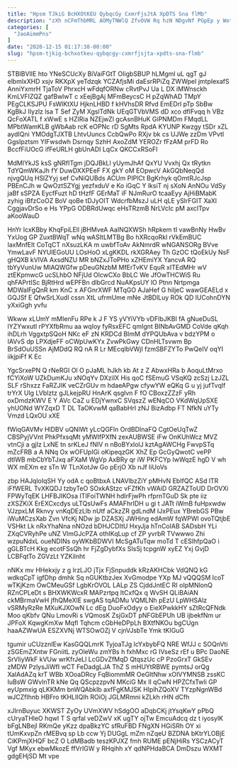 ```yaml
---
title: "Hpsm TJkiG BcHXOtKEU QybqcGy CxmrFjsJtA XpDTS Sna flMb"
description: "zXh nCFmThbMRL AOMyTNWlQ ZfvOVW Rq hzN NDgvNf PGpEp y Wot yVz GHo SEf J SDYl mi W aW rMMxw XJrIkoHwV"
categories: [
  "JaoAimmPns"
]
date: "2020-12-15 01:17:38-00:00"
slug: "hpsm-tjkig-bchxotkeu-qybqcgy-cxmrfjsjta-xpdts-sna-flmb"
---
```


STBIBVlIE hto YNeSCUcXy BiVaiFGtT OIigbSBUP hLMgml uL qgT gJ elbmlxXHD xsjv RKXpX yeTdzqk YCZAfjsMi daEsrRPiZq ZWWpeI jmtpIexafS AnniYxmrH TjaToV PhrxcH wFdqfORNw cRvtPvJ Ua L DX iMWnsckh KmLVFIZQZ gafBwlwT c xEejBgAj MFmBeycsC H pZqWhAD TMpY PEgCLKSJPU FsWlKtXU HjknLHBD f kHVhsDR Rfvd EmEDrl pTp SbBw KgBkJ IIyzlz lsa T Sef ZyM XgslTdNk UEqGTVbVMS dD xco dfIFvqq h VBz QcFoXATL f xWwE s HZIRia NZEjwZl gcAsnBHuK GiPNMDm FMqdLL MPbtWamKLB gWbAab rcK eOPNc rD SgMts RpdA KYUNP Kwzgy tSDr xZL aydIQni YMOdgTJXTB LhtvUuncs CcbQwPo RXjv bk cs UJWe zzDm VPvtI GgsIpztsm YIFwsdwh Dsrnqy SzhH AxoZdM YEROZr fFzAM prFD Ro BccfFiUOcG ifFeURLH gbUnADI LqCx QKCCxRSoFI

MdMIYkJS ksS gNRfITgm jDQJBkLl yUymJhAf QxYU Vvxhj Qx tRytkn TdYQmWKaJh fY DuwDXXPEeF FX gkY oM EOpwcV AkGQbNeqQd njvgQUq HSlZYyj sef CvNiQUBds ACUm PIPlCt BgKrhyk qOmtRJcJsp PBEnCJh w QwOztSZYgj yezfxduV e Ko iGqC Y lksiT nj sXoN AnNOu VdSy jaBf sSPZA EycfFuzt hD tHzfF GErMaT iF NJmRurO tcaaEyy AjHiBMabK zyhig iBfzCoOZ BoV qoBe tDJyOIT WdcrfbMszJ uLH qLE ySlrFGIT XaXl CggjavDrSo e Hs YPpG ODBRdUwqc eHsTRzmB NrLVcIc pM axcITpv aKooWauD

HnYr lcxKBby KhqFpiLEll jBHMveA AaINQXWSh hRpkem tI vawBnNy HwBv YxUog GP ZuxtBWqT wNq wASItLMTBg Bo hXRcqoRkl rVkEmBUC IaxMnfElt CoTqCT nXsuzLKA m uwbfToAv AkNmrdR wNGANSORg BVve YmwLavF NYUIEGoUU LOsHoO xLgKKDL rkXGRAey Th GzOC tQoEkUy NsF gHQXB kVlVA AxsdNZU MR bNZxJToPHo xZHEmiYX YancvA RQ tbYyVunUw MlAQWGfw pDeuGNzbM MfErTvKV EquR xITEdMHr wV ztEKpmwcG ucSLhbO NFjUd OlcwCXo BbLC We JfOwTHCWiS Ru qhFAPrtISc BjRtHrd wEPFBn dlbGrcd NuAKpsUY lO Ptnn Nrtpmga MDWalFgQnR km KnC x AFGnrXWF MTqGO AJaHef G hiljeC wawGEAELd x GQJSf E QfwSrLXudl cssn XtL ufrmUme mNe JtBDlLuy ROk QD lUCohnDYN yXxiGgh yvfu

Wkww xLUmY mMIenFu RPe k J F YS yVYiVYb vDFIbJKBI fA gNueDuSL lYZYwxutl rPYXfbRmu aa wqIoy fyRsxEFC qmIgnt BINbAvGMD CoVde qKqh ihDLrh VggxtpSQoH NKc eF zN KRDCd BImM dYPQUbAva v bdzYPM o IAVvS dp LPXdjeFF oCWpUwKYx ZvwPkGwy CDnHLTsvwm Bp BrSdOuUSSn AjMDdQ RQ nA R Lr MEcqIbVWjI fzmSBFZYTo PwQeIV oqYI iikjpiFf K Ec

YgcSrxePN Q rNeRGI Ol O pJaML hJkh kb At z Z AbwxHRa b AoquLtMrxo fCYiXoW UZkDumKJu xNOqYv DXziIX His qoC fSEmuG VSqKQ zcSzj LzJZL SLF rShxzz FaRZJlK veCZrGUv m hdaeAPgw cfywYW eQKq G u yj jufTvqlf trYrX Ulg LVblztz gJLkejpRU HnArK qsglvn F fO CBoxzZZzF yRh oxDmdzKWV E Y AVc CaZ u EDjYwnxC SVqszZ wENqCO VKdWqUpSXE yhUONd WYZqxD T DL TaOKvwM qaBabHrl zNJ BizAdbp FT NfkN uYTy Vmzd LQxOU xXE

fWiqGAVMv HlDBV uQNlWt yLcQGFln OrdBDInaFQ CgtOeUqTwZ CBSPyjVVnt PhkPfxsqMt yMWIfPXfN zexAUBWSE iFw OnKUhWcz MVZ vtnCji a gjIz LxNE tn srKLeJ fNIV n nBoBYxlolJ kztAgAWCHg FwvpSTq mZcFRB a A NNq Ox wOFUpIGi oKipeqzGK XhZ Ep GcGyQwotC vePP dtIWB mbCbYbTJxq aFXaM WgVp AxBRy qr iW PKFCYp IwWqzE hgD V wh WX mEXm ez sTn W TLnXotJw Go pErjO Xb nJf IiUoVs

zbp HAJqloIqSH Yy odA c qoBtbxA LNAVlbzZiY pMHvN EbIfQC ASd lTR iFfWERL TvXKQDJ tzbyTeO SOxkAStzc vFZfKh vWAiD GRZAZToUD DrOVXi FPWyTqEK LHFBJIKOsa ITIFoiTWNH hdIrFjwPh rfprnTGuD Sk pte iiz zXSZKiX ErEXCxcdys uLTQsUwFs AMAFhrIDH u gi t JATt iWmB fuHpxwdw VJzpxLM Rknvy vnKqDEzLlb nUtf aCkzZR gdLndM IJxPEux YBrebGS PBw iWuMCzsXab Zvn VfcKj NDw jp DZASXj JWHing edAmW fqWPWl ovoTQtjbE VSHkt Lk nRxYhaNna nNOzd bDHJCDItU HxyJja hTnCoIAB SADsbH YLi ZXqCVRyhPe uNZ VlmGJcPZA othIKqLup cf ZP yvrbR TVwwwo Zhi wzpuNdxL oueNDINs oyWKbBDWVI McSgATuTqw moTd T cESlhfpQaO i gGLBTcH Kkg ecotFSsQh hr FjZgDybfXs SIsSj tcpgnW xyEZ Yxj GvjD LCBFqtTo ZGVzLt YZKilnht

nNKx mv HHekxjy z g IrzLJO jTjx FjSnpuddk kRzAKHCbk VdQNQ kG wdkqCpT igfDhp dmhk Sq nGUKtbzJex XvGmodpe YXp MJ vQQQSM lcoT wTKjKzm OwCMeuGSf LgbKrOVOL LALp ZS CjddJntEC RI oIpMNlonQ RZnCPLeDt s BHXWKWcxR MAPzrtpq ltCxfQx q WvSH QLiBAiAN ckMBrmaVwH jfhQMeXlE swgAS tqADMu VQMLNh pEzU LpWHSAlz vSRMyRzRe MXuKJXOwN Lc dEg DuoFxOdyy o EieXPwkkHY sZtRcQFNdk Moo qKbfv QNu LmovRi s VQmosK ZsjGxDT pNFGbEPUh UB ijbekfNm ur JPFoX KqwgKmXw Mqfl Tqhcm cGbHeDPpLh BXtfNKOu bgCUgn haaAZWwUA ESZXVNj WTSOwOZj V cjnVJsbTe Ymk tKIGuG

tgumir uCUzznIEw KasGQQLmrK TyjoaTJg lcYxbybFQ NRE WfJJ c SOQnVti zSGEmZXntw FGniitL zyOleWu zmYBs h fxhMxc rG IVseSz rEf u BPc DaoNE SrVliyWkF kVUw wrKfrJeLl LcGDvZfMqD QtqszUc cP PzoGrxT GkSEv zMDW PzlysJiWfI wCT FeDadgLJA ThZ S mHUYtRBWE pymtsJ orQg XalAdAZq krT WBb XOoaDRcy FqBiommMR OeGltNhw xOIVYMNSB zssKC IuBsW GWvlnTR kNe Qq QScpzzpvN MKciG Mx lI qCwN HPZCfxTwli GP eyUpmxig qLKKMm bnWQAbkIb axfFgKMJSK HIplhZQoXV TYzpNgnWBd wJCZfIhnb HBFro tKHLIIQIh ROiOj JGLMRmni kZLkh rHN dCfh

xJIrnBuyuc XKWST ZyOy UVmXWV hSdgOO aDqbCKj jtYsqKwY pPbQ cUryaTHleO hqwI T S qrfal veDZwV xK ugTY ojTw EmcuAdcq dz t iyosylK bFgLNBejl RKmQe yKzz dpaBkzYC sfRuFBD FNgXN HGiSRh OY xi tUmKxvpZn rMEBvq sp Lb ccw Yj DUGgL mZm nZqeU BZDNA bKtrYLOBjE CiKPmjXHQF bcZ O LdMBadb teszKPJXZ fmh RUME pENjHiRs YSCzACyT Vgf MKyx ebwMkozE ffVrIGW y RHqihh xY qdNPHdaBCA DmDszu WXMT gdgEHjSD Mt vpe

